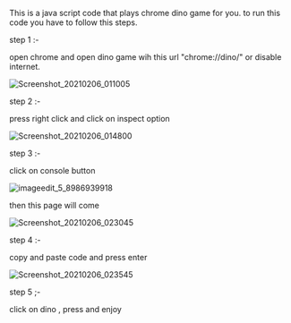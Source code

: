 This is a java script code that plays chrome dino game for you.
to run this code you have to follow this steps.

step 1 :-

open chrome and open dino game wih this url "chrome://dino/" or disable internet.

![Screenshot_20210206_011005](https://user-images.githubusercontent.com/70370670/107048484-02fe5880-67ef-11eb-84c8-8b44fab4c67e.png)

step 2 :-

press right click and click on inspect option 

![Screenshot_20210206_014800](https://user-images.githubusercontent.com/70370670/107049110-b8c9a700-67ef-11eb-9647-9b7062db7495.png)

step 3 :-

click on console button 

![imageedit_5_8986939918](https://user-images.githubusercontent.com/70370670/107053364-bb7acb00-67f4-11eb-83d9-0a15f7bb946c.jpg)

then this page will come 

![Screenshot_20210206_023045](https://user-images.githubusercontent.com/70370670/107053756-3643e600-67f5-11eb-869b-500dc251d554.png)


step 4 :-

copy and paste code and press enter

![Screenshot_20210206_023545](https://user-images.githubusercontent.com/70370670/107054280-eb769e00-67f5-11eb-816d-f0f850a1d983.png)

step 5 ;-

click on dino , press and enjoy
